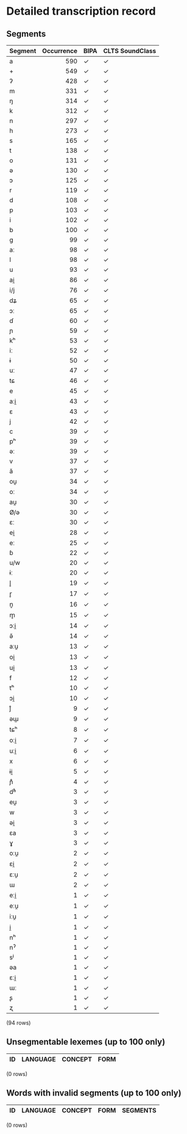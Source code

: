 
# Detailed transcription record

## Segments

| Segment | Occurrence | BIPA | CLTS SoundClass |
|:----------|-------------:|:-------|:------------------|
| a | 590 | ✓ | ✓ |
| + | 549 | ✓ | ✓ |
| ʔ | 428 | ✓ | ✓ |
| m | 331 | ✓ | ✓ |
| ŋ | 314 | ✓ | ✓ |
| k | 312 | ✓ | ✓ |
| n | 297 | ✓ | ✓ |
| h | 273 | ✓ | ✓ |
| s | 165 | ✓ | ✓ |
| t | 138 | ✓ | ✓ |
| o | 131 | ✓ | ✓ |
| ə | 130 | ✓ | ✓ |
| ɔ | 125 | ✓ | ✓ |
| r | 119 | ✓ | ✓ |
| d | 108 | ✓ | ✓ |
| p | 103 | ✓ | ✓ |
| i | 102 | ✓ | ✓ |
| b | 100 | ✓ | ✓ |
| g | 99 | ✓ | ✓ |
| aː | 98 | ✓ | ✓ |
| l | 98 | ✓ | ✓ |
| u | 93 | ✓ | ✓ |
| ai̯ | 86 | ✓ | ✓ |
| i/j | 76 | ✓ | ✓ |
| dʑ | 65 | ✓ | ✓ |
| ɔː | 65 | ✓ | ✓ |
| ɗ | 60 | ✓ | ✓ |
| ɲ | 59 | ✓ | ✓ |
| kʰ | 53 | ✓ | ✓ |
| iː | 52 | ✓ | ✓ |
| ɨ | 50 | ✓ | ✓ |
| uː | 47 | ✓ | ✓ |
| tɕ | 46 | ✓ | ✓ |
| e | 45 | ✓ | ✓ |
| aːi̯ | 43 | ✓ | ✓ |
| ɛ | 43 | ✓ | ✓ |
| j | 42 | ✓ | ✓ |
| c | 39 | ✓ | ✓ |
| pʰ | 39 | ✓ | ✓ |
| əː | 39 | ✓ | ✓ |
| v | 37 | ✓ | ✓ |
| ă | 37 | ✓ | ✓ |
| ou̯ | 34 | ✓ | ✓ |
| oː | 34 | ✓ | ✓ |
| au̯ | 30 | ✓ | ✓ |
| Ø/ə | 30 | ✓ | ✓ |
| ɛː | 30 | ✓ | ✓ |
| ei̯ | 28 | ✓ | ✓ |
| eː | 25 | ✓ | ✓ |
| ɓ | 22 | ✓ | ✓ |
| u/w | 20 | ✓ | ✓ |
| ɨː | 20 | ✓ | ✓ |
| l̥ | 19 | ✓ | ✓ |
| r̥ | 17 | ✓ | ✓ |
| n̥ | 16 | ✓ | ✓ |
| m̥ | 15 | ✓ | ✓ |
| ɔːi̯ | 14 | ✓ | ✓ |
| ə̆ | 14 | ✓ | ✓ |
| aːu̯ | 13 | ✓ | ✓ |
| oi̯ | 13 | ✓ | ✓ |
| ui̯ | 13 | ✓ | ✓ |
| f | 12 | ✓ | ✓ |
| tʰ | 10 | ✓ | ✓ |
| ɔi̯ | 10 | ✓ | ✓ |
| j̊ | 9 | ✓ | ✓ |
| əɯ̯ | 9 | ✓ | ✓ |
| tɕʰ | 8 | ✓ | ✓ |
| oːi̯ | 7 | ✓ | ✓ |
| uːi̯ | 6 | ✓ | ✓ |
| x | 6 | ✓ | ✓ |
| ɨi̯ | 5 | ✓ | ✓ |
| ɲ̊ | 4 | ✓ | ✓ |
| dʱ | 3 | ✓ | ✓ |
| eu̯ | 3 | ✓ | ✓ |
| w | 3 | ✓ | ✓ |
| əi̯ | 3 | ✓ | ✓ |
| ɛa | 3 | ✓ | ✓ |
| ɣ | 3 | ✓ | ✓ |
| oːu̯ | 2 | ✓ | ✓ |
| ɛi̯ | 2 | ✓ | ✓ |
| ɛːu̯ | 2 | ✓ | ✓ |
| ɯ | 2 | ✓ | ✓ |
| eːi̯ | 1 | ✓ | ✓ |
| eːu̯ | 1 | ✓ | ✓ |
| iːu̯ | 1 | ✓ | ✓ |
| i̯ | 1 | ✓ | ✓ |
| nʰ | 1 | ✓ | ✓ |
| nˀ | 1 | ✓ | ✓ |
| sʲ | 1 | ✓ | ✓ |
| əa | 1 | ✓ | ✓ |
| ɛːi̯ | 1 | ✓ | ✓ |
| ɯː | 1 | ✓ | ✓ |
| ʂ | 1 | ✓ | ✓ |
| ʐ | 1 | ✓ | ✓ |

(94 rows)



## Unsegmentable lexemes (up to 100 only)

| ID | LANGUAGE | CONCEPT | FORM |
|------|------------|-----------|--------|

(0 rows)



## Words with invalid segments (up to 100 only)

| ID | LANGUAGE | CONCEPT | FORM | SEGMENTS |
|------|------------|-----------|--------|------------|

(0 rows)


